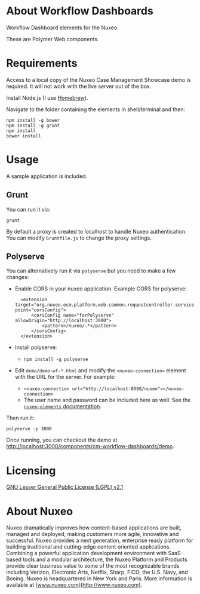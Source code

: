 # About Workflow Dashboards

Workflow Dashboard elements for the Nuxeo.

These are Polymer Web components.

# Requirements

Access to a local copy of the Nuxeo Case Management Showcase demo is required. It will not work with the live server out of the box.

Install Node.js (I use [Homebrew](http://brew.sh/)).

Navigate to the folder containing the elements in shell/terminal and then:

    npm install -g bower
    npm install -g grunt
    npm install
    bower install

# Usage

A sample application is included.

## Grunt

You can run it via:

    grunt

By default a proxy is created to localhost to handle Nuxeo authentication.  You can modify `Gruntfile.js` to change the proxy settings.

## Polyserve

You can alternatively run it via `polyserve` but you need to make a few changes:

* Enable CORS in your nuxeo application. Example CORS for polyserve:

        <extension target="org.nuxeo.ecm.platform.web.common.requestcontroller.service.RequestControllerService" point="corsConfig">
            <corsConfig name="forPolyserve" allowOrigin="http://localhost:3000">
                <pattern>/nuxeo/.*</pattern>
            </corsConfig>
        </extension>

* Install polyserve:
  * `npm install -g polyserve`
* Edit `demo/demo-wf-*.html` and modify the `<nuxeo-connection>` element with the URL for the server. For example:
  * `<nuxeo-connection url="http://localhost:8080/nuxeo"></nuxeo-connection>`
  * The user name and password can be included here as well. See the [`nuxeo-elements` documentation](https://doc.nuxeo.com/x/XJCRAQ).

Then run it:

    polyserve -p 3000

Once running, you can checkout the demo at [http://localhost:3000/components/cm-workflow-dashboards/demo](http://localhost:3000/components/cm-workflow-dashboards/demo).

# Licensing

[GNU Lesser General Public License (LGPL) v2.1](http://www.gnu.org/licenses/lgpl-2.1.html)

# About Nuxeo

Nuxeo dramatically improves how content-based applications are built, managed and deployed, making customers more agile, innovative and successful. Nuxeo provides a next generation, enterprise ready platform for building traditional and cutting-edge content oriented applications. Combining a powerful application development environment with SaaS-based tools and a modular architecture, the Nuxeo Platform and Products provide clear business value to some of the most recognizable brands including Verizon, Electronic Arts, Netflix, Sharp, FICO, the U.S. Navy, and Boeing. Nuxeo is headquartered in New York and Paris. More information is available at [www.nuxeo.com](http://www.nuxeo.com).